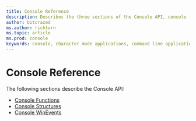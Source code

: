 ```yaml
---
title: Console Reference
description: Describes the three sections of the Console API, console functions, structures, and WinEvents.
author: bitcrazed
ms.author: richturn
ms.topic: article
ms.prod: console
keywords: console, character mode applications, command line applications, terminal applications, console api
---
```


# Console Reference


The following sections describe the Console API:

-   [Console Functions](console-functions.md)
-   [Console Structures](console-structures.md)
-   [Console WinEvents](console-winevents.md)

 

 




